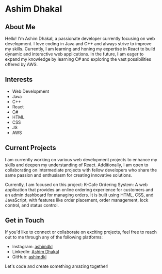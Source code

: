 # Ashim Dhakal

## About Me

Hello! I'm Ashim Dhakal, a passionate developer currently focusing on web development. I love coding in Java and C++ and always strive to improve my skills. Currently, I am learning and honing my expertise in React to build dynamic and interactive web applications. In the future, I am eager to expand my knowledge by learning C# and exploring the vast possibilities offered by AWS.

## Interests

- Web Development
- Java
- C++
- React
- C#
- HTML
- CSS
- JS
- AWS

## Current Projects

I am currently working on various web development projects to enhance my skills and deepen my understanding of React. Additionally, I am open to collaborating on intermediate projects with fellow developers who share the same passion and enthusiasm for creating innovative solutions.

Currently, I am focused on this project:
K-Cafe Ordering System: A web application that provides an online ordering experience for customers and an admin dashboard for managing orders. It is built using HTML, CSS, and JavaScript, with features like order placement, order management, lock control, and status control.

## Get in Touch

If you'd like to connect or collaborate on exciting projects, feel free to reach out to me through any of the following platforms:

- Instagram: [ashimdkl](https://www.instagram.com/ashimdkl/)
- LinkedIn: [Ashim Dhakal](https://www.linkedin.com/in/ashim-dhakal-678016259/)
- GitHub: [ashimdkl](https://github.com/ashimdkl)

Let's code and create something amazing together!

